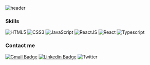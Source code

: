 ![header](https://capsule-render.vercel.app/api?type=waving&color=gradient&height=300&section=header&text=Hello👋%20I'm%20Tina%20&fontSize=90&desc=a%20frontend%20developer%20who%20loves%20to%20create%20beautiful%20product%20with%20an%20excellent%20UI/UX%20design&descAlignY=60&fontAlignY=40)

### Skills
![HTML5](https://img.shields.io/badge/HTML5-E34F26?style=flat-square&logo=html5&logoColor=white)
![CSS3](https://img.shields.io/badge/CSS3-1572B6?style=flat-square&logo=css3&logoColor=white)
![JavaScript](https://img.shields.io/badge/-JavaScript-black?style=flat-square&logo=javascript)
![ReactJS](https://img.shields.io/badge/-ReactJs-61DAFB?logo=react&logoColor=white&style=flat-square)
![React](https://img.shields.io/badge/-React-black?logo=react&logoColor=blue&style=flat-square)
![Typescript](https://img.shields.io/badge/-Typescript-blue?logo=typescript&logoColor=white&style=flat-square)


### Contact me
[![Gmail Badge](https://img.shields.io/badge/-danimkim.dev@gmail.com-d14836?style=flat-square&logo=Gmail&logoColor=white&link=mailto:danimkim.dev@gmail.com)](mailto:danimkim.dev@gmail.com)
[![Linkedin Badge](https://img.shields.io/badge/-danimkim-blue?style=flat-square&logo=Linkedin&logoColor=white&link=https://www.linkedin.com/in/danim-kim/&target=_blank)](https://www.linkedin.com/in/danim-kim/)
![Twitter](https://img.shields.io/badge/-Aloysia-61DAFB?logo=twitter&logoColor=white&style=flat-square&target=_blank)



<!--
**dahhnym/dahhnym** is a ✨ _special_ ✨ repository because its `README.md` (this file) appears on your GitHub profile.

Here are some ideas to get you started:

- 🔭 I’m currently working on ...
- 🌱 I’m currently learning HTML,CSS,JavaScript
- 👯 I’m looking to collaborate on ...
- 🤔 I’m looking for help with ...
- 💬 Ask me about ...
- 📫 How to reach me: kdn725@gmail.com
- 😄 Pronouns: ...
- ⚡ Fun fact: ...
<img src="https://img.shields.io/badge/HTML5-E34F26?style=for-the-badge&logo=html5&logoColor=white"> <img src="https://img.shields.io/badge/JavaScript-323330?style=for-the-badge&logo=javascript&logoColor=F7DF1E"> <img src="https://img.shields.io/badge/TypeScript-007ACC?style=for-the-badge&logo=typescript&logoColor=white"> <img src="https://img.shields.io/badge/React-20232A?style=for-the-badge&logo=react&logoColor=61DAFB">

[<img src="https://img.shields.io/badge/danimkim-%230077B5.svg?&style=for-the-badge&logo=linkedin&logoColor=white" />](https://www.linkedin.com/in/danim-kim/)
[<img src = "https://img.shields.io/badge/aloysia-%2320A1F1.svg?&style=for-the-badge&logo=twitter&logoColor=white">](https://twitter.com/_lemonverbena_)

-->
